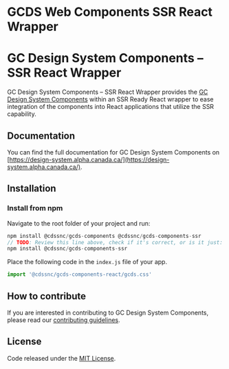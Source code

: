 # GCDS Web Components SSR React Wrapper

# GC Design System Components – SSR React Wrapper

GC Design System Components – SSR React Wrapper provides the [GC Design System Components](https://github.com/cds-snc/gcds-components/tree/main/packages/web) within an SSR Ready React wrapper to ease integration of the components into React applications that utilize the SSR capability.


## Documentation

You can find the full documentation for GC Design System Components on [https://design-system.alpha.canada.ca/](https://design-system.alpha.canada.ca/).

## Installation

### Install from npm

Navigate to the root folder of your project and run:

``` js
npm install @cdssnc/gcds-components @cdssnc/gcds-components-ssr
// TODO: Review this line above, check if it's correct, or is it just:
npm install @cdssnc/gcds-components-ssr
```

Place the following code in the `index.js` file of your app.

``` jsx
import '@cdssnc/gcds-components-react/gcds.css'
```

## How to contribute

If you are interested in contributing to GC Design System Components, please read our [contributing guidelines](https://github.com/cds-snc/gcds-components/blob/main/CONTRIBUTING.md).

## License

Code released under the [MIT License](https://github.com/cds-snc/gcds-components/blob/main/LICENSE).
